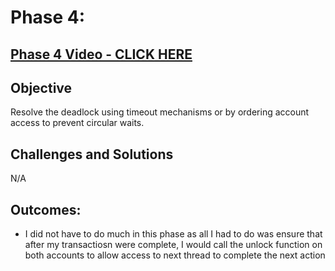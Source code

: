 # Phase 4:

## [Phase 4 Video - CLICK HERE](https://youtu.be/JjUsb-MA8wQ)

## Objective
 Resolve the deadlock using timeout mechanisms or by ordering account access to prevent circular waits.

## Challenges and Solutions
N/A

## Outcomes:
- I did not have to do much in this phase as all I had to do was ensure that after my transactiosn were complete, I would call the unlock function on both accounts to allow access to next thread to complete the next action